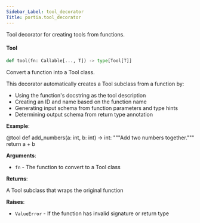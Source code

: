 ```yaml
---
Sidebar_Label: tool_decorator
Title: portia.tool_decorator
---
```


Tool decorator for creating tools from functions.

#### Tool

```python
def tool(fn: Callable[..., T]) -> type[Tool[T]]
```

Convert a function into a Tool class.

This decorator automatically creates a Tool subclass from a function by:
- Using the function&#x27;s docstring as the tool description
- Creating an ID and name based on the function name
- Generating input schema from function parameters and type hints
- Determining output schema from return type annotation

**Example**:

  @tool
  def add_numbers(a: int, b: int) -&gt; int:
  &quot;&quot;&quot;Add two numbers together.&quot;&quot;&quot;
  return a + b
  

**Arguments**:

- `fn` - The function to convert to a Tool class
  

**Returns**:

  A Tool subclass that wraps the original function
  

**Raises**:

- `ValueError` - If the function has invalid signature or return type

